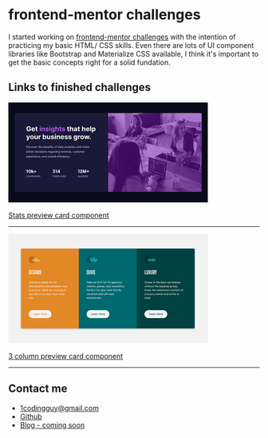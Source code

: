 # frontend-mentor challenges

I started working on [frontend-mentor challenges](https://www.frontendmentor.io/challenges) with the intention of practicing my basic HTML/ CSS skills. Even there are lots of UI component libraries like Bootstrap and Materialize CSS available, I think it's important to get the basic concepts right for a solid fundation.

## Links to finished challenges

[![screenshot](./stats-preview-card-component-main/stats-preview-card-desktop-screenshot.png)](./stats-preview-card-component-main)

[Stats preview card component](./stats-preview-card-component-main)

---

[![screenshot](./3-column-preview-card-component-main/3-col-preview-card-desktop.png)](./3-column-preview-card-component-main)

[3 column preview card component](.//3-column-preview-card-component-main)

---

## Contact me

- <1codingguy@gmail.com>
- [Github](https://github.com/1codingguy/)
- [Blog - coming soon](https://blog.coding-guy.com/)
